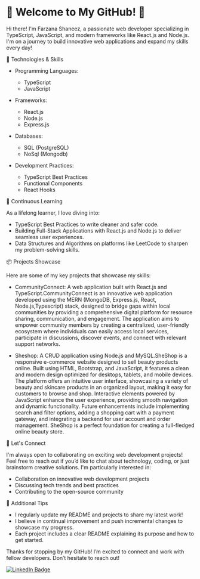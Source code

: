 # 🌟 Welcome to My GitHub! 🌟

Hi there! I'm Farzana Shaneez, a passionate web developer specializing in TypeScript, JavaScript, and modern frameworks like React.js and Node.js. I'm on a journey to build innovative web applications and expand my skills every day!

 🚀 Technologies & Skills

- Programming Languages: 
  - TypeScript
  - JavaScript

- Frameworks:
  - React.js
  - Node.js
  - Express.js

- Databases:
  - SQL (PostgreSQL)
  - NoSql (Mongodb)

- Development Practices:
  - TypeScript Best Practices
  - Functional Components
  - React Hooks

 🌱 Continuous Learning

As a lifelong learner, I love diving into:
- TypeScript Best Practices to write cleaner and safer code.
- Building Full-Stack Applications with React.js and Node.js to deliver seamless user experiences.
- Data Structures and Algorithms on platforms like LeetCode to sharpen my problem-solving skills.

 📦 Projects Showcase

Here are some of my key projects that showcase my skills:

- CommunityConnect: A web application built with React.js and TypeScript.CommunityConnect is an innovative web application developed using the MERN (MongoDB, Express.js, React, Node.js,Typescript) stack, designed to bridge gaps within local communities by providing a comprehensive digital platform for resource sharing, communication, and engagement. The application aims to empower community members by creating a centralized, user-friendly ecosystem where individuals can easily access local services, participate in discussions, discover events, and connect with relevant support networks.
  
- Sheshop: A CRUD application using Node.js and MySQL.SheShop is a responsive e-commerce website designed to sell beauty products online. Built using HTML, Bootstrap, and JavaScript, it features a clean and modern design optimized for desktops, tablets, and mobile devices. The platform offers an intuitive user interface, showcasing a variety of beauty and skincare products in an organized layout, making it easy for customers to browse and shop. Interactive elements powered by JavaScript enhance the user experience, providing smooth navigation and dynamic functionality. Future enhancements include implementing search and filter options, adding a shopping cart with a payment gateway, and integrating a backend for user account and order management. SheShop is a perfect foundation for creating a full-fledged online beauty store.


 🤝 Let's Connect

I'm always open to collaborating on exciting web development projects! Feel free to reach out if you’d like to chat about technology, coding, or just brainstorm creative solutions. I'm particularly interested in:

- Collaboration on innovative web development projects
- Discussing tech trends and best practices
- Contributing to the open-source community

 📝 Additional Tips

- I regularly update my README and projects to share my latest work!
- I believe in continual improvement and push incremental changes to showcase my progress.
- Each project includes a clear README explaining its purpose and how to get started.

Thanks for stopping by my GitHub! I’m excited to connect and work with fellow developers. Don’t hesitate to reach out!

[![LinkedIn Badge](https://img.shields.io/badge/-Farzana%20Shaneez-blue?style=flat-square&logo=LinkedIn&logoColor=white)](https://www.linkedin.com/in/farzana-shaneez-4792b7107)

